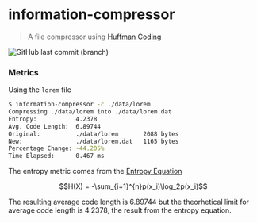 # information-compressor
> A file compressor using [Huffman Coding]([Huffman_coding](https://en.wikipedia.org/wiki/Huffman_coding))

![GitHub last commit (branch)](https://img.shields.io/github/last-commit/0xKilty/information-compressor/main)

### Metrics
Using the `lorem` file
```bash
$ information-compressor -c ./data/lorem
Compressing ./data/lorem into ./data/lorem.dat
Entropy:           4.2378
Avg. Code Length:  6.89744
Original:          ./data/lorem       2088 bytes
New:               ./data/lorem.dat   1165 bytes
Percentage Change: -44.205%
Time Elapsed:      0.467 ms
```
The entropy metric comes from the [Entropy Equation](https://en.wikipedia.org/wiki/Entropy_(information_theory))
```math
H(X) = -\sum_{i=1}^{n}p(x_i)\log_2p(x_i)
```
The resulting average code length is 6.89744 but the theorhetical limit for average code length is 4.2378, the result from the entropy equation.
